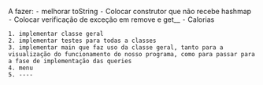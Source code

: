 A fazer:
	⁃	melhorar toString
	⁃	Colocar construtor que não recebe hashmap
	⁃	Colocar verificação de exceção em remove e get__
	⁃	Calorias

    1. implementar classe geral
    2. implementar testes para todas a classes
    3. implementar main que faz uso da classe geral, tanto para a visualização do funcionamento do nosso programa, como para passar para a fase de implementação das queries
    4. menu
    5. ----